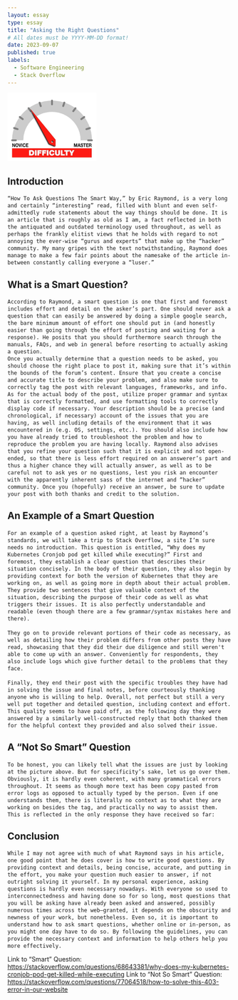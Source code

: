 ```yaml
---
layout: essay
type: essay
title: "Asking the Right Questions"
# All dates must be YYYY-MM-DD format!
date: 2023-09-07
published: true
labels:
  - Software Engineering
  - Stack Overflow
---
```


<img width="200px" class="rounded float-start pe-4" src="../img/difficulty/degree_difficulty.jpg">

## Introduction
    “How To Ask Questions The Smart Way,” by Eric Raymond, is a very long and certainly “interesting” read, filled with blunt and even self-admittedly rude statements about the way things should be done. It is an article that is roughly as old as I am, a fact reflected in both the antiquated and outdated terminology used throughout, as well as perhaps the frankly elitist views that he holds with regard to not annoying the ever-wise “gurus and experts” that make up the “hacker” community. My many gripes with the text notwithstanding, Raymond does manage to make a few fair points about the namesake of the article in-between constantly calling everyone a “luser.”
	
## What is a Smart Question?
    According to Raymond, a smart question is one that first and foremost includes effort and detail on the asker’s part. One should never ask a question that can easily be answered by doing a simple google search, the bare minimum amount of effort one should put in (and honestly easier than going through the effort of posting and waiting for a response). He posits that you should furthermore search through the manuals, FAQs, and web in general before resorting to actually asking a question.
    Once you actually determine that a question needs to be asked, you should choose the right place to post it, making sure that it’s within the bounds of the forum’s content. Ensure that you create a concise and accurate title to describe your problem, and also make sure to correctly tag the post with relevant languages, frameworks, and info. As for the actual body of the post, utilize proper grammar and syntax that is correctly formatted, and use formatting tools to correctly display code if necessary. Your description should be a precise (and chronological, if necessary) account of the issues that you are having, as well including details of the environment that it was encountered in (e.g. OS, settings, etc.). You should also include how you have already tried to troubleshoot the problem and how to reproduce the problem you are having locally. Raymond also advises that you refine your question such that it is explicit and not open-ended, so that there is less effort required on an answerer’s part and thus a higher chance they will actually answer, as well as to be careful not to ask yes or no questions, lest you risk an encounter with the apparently inherent sass of the internet and “hacker” community. Once you (hopefully) receive an answer, be sure to update your post with both thanks and credit to the solution.

## An Example of a Smart Question

    For an example of a question asked right, at least by Raymond’s standards, we will take a trip to Stack Overflow, a site I’m sure needs no introduction. This question is entitled, “Why does my Kubernetes Cronjob pod get killed while executing?” First and foremost, they establish a clear question that describes their situation concisely. In the body of their question, they also begin by providing context for both the version of Kubernetes that they are working on, as well as going more in depth about their actual problem. They provide two sentences that give valuable context of the situation, describing the purpose of their code as well as what triggers their issues. It is also perfectly understandable and readable (even though there are a few grammar/syntax mistakes here and there).

    They go on to provide relevant portions of their code as necessary, as well as detailing how their problem differs from other posts they have read, showcasing that they did their due diligence and still weren't able to come up with an answer. Conveniently for respondents, they also include logs which give further detail to the problems that they face.

    Finally, they end their post with the specific troubles they have had in solving the issue and final notes, before courteously thanking anyone who is willing to help. Overall, not perfect but still a very well put together and detailed question, including context and effort. This quality seems to have paid off, as the following day they were answered by a similarly well-constructed reply that both thanked them for the helpful context they provided and also solved their issue.

## A “Not So Smart” Question

    To be honest, you can likely tell what the issues are just by looking at the picture above. But for specificity’s sake, let us go over them. Obviously, it is hardly even coherent, with many grammatical errors throughout. It seems as though more text has been copy pasted from error logs as opposed to actually typed by the person. Even if one understands them, there is literally no context as to what they are working on besides the tag, and practically no way to assist them. This is reflected in the only response they have received so far: 


## Conclusion
    While I may not agree with much of what Raymond says in his article, one good point that he does cover is how to write good questions. By providing context and details, being concise, accurate, and putting in the effort, you make your question much easier to answer, if not outright solving it yourself. In my personal experience, asking questions is hardly even necessary nowadays. With everyone so used to interconnectedness and having done so for so long, most questions that you will be asking have already been asked and answered, possibly numerous times across the web—granted, it depends on the obscurity and newness of your work, but nonetheless. Even so, it is important to understand how to ask smart questions, whether online or in-person, as you might one day have to do so. By following the guidelines, you can provide the necessary context and information to help others help you more effectively.

Link to “Smart” Question: https://stackoverflow.com/questions/68643381/why-does-my-kubernetes-cronjob-pod-get-killed-while-executing
Link to “Not So Smart” Question: https://stackoverflow.com/questions/77064518/how-to-solve-this-403-error-in-our-website
